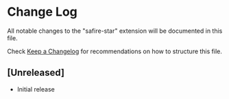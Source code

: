 # Change Log

All notable changes to the "safire-star" extension will be documented in this file.

Check [Keep a Changelog](http://keepachangelog.com/) for recommendations on how to structure this file.

## [Unreleased]

- Initial release
